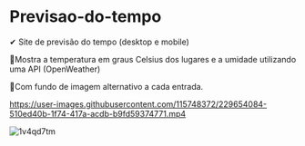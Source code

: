 # Previsao-do-tempo

✔ Site de previsão do tempo (desktop e mobile)


📌Mostra a temperatura em graus Celsius dos lugares e a umidade utilizando uma API (OpenWeather) 

📌Com fundo de imagem alternativo a cada entrada.


https://user-images.githubusercontent.com/115748372/229654084-510ed40b-1f74-417a-acdb-b9fd59374771.mp4


![1v4qd7tm](https://user-images.githubusercontent.com/115748372/229654017-427cd502-3354-4440-9b95-25904f68d2bb.png)

